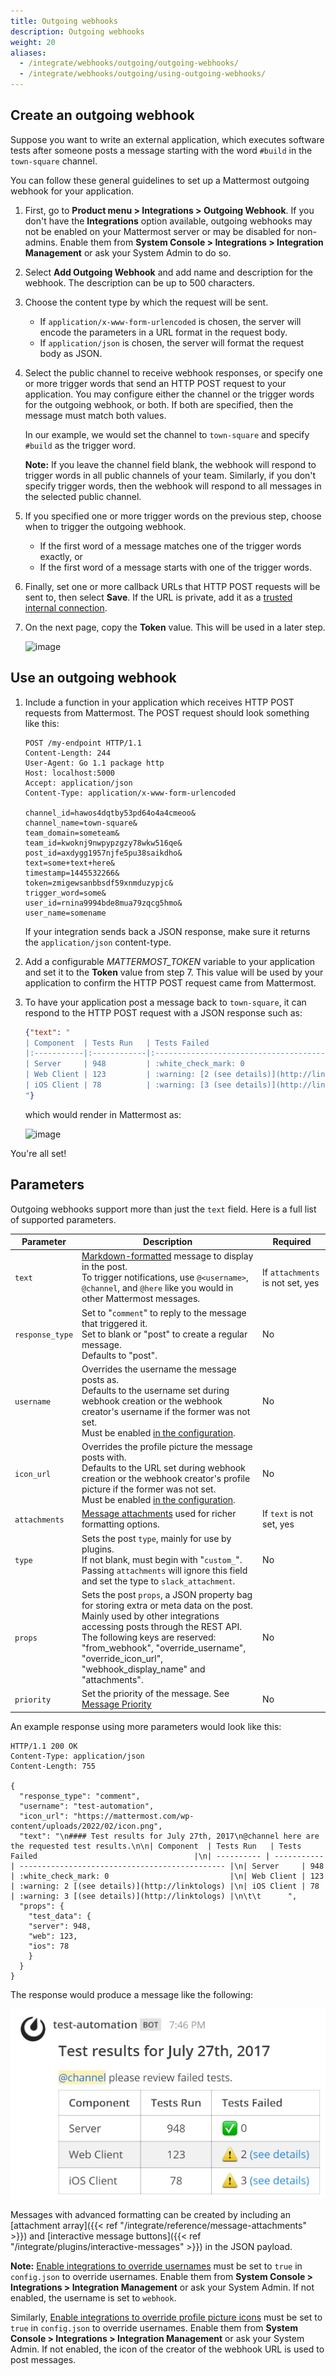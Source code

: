 ```yaml
---
title: Outgoing webhooks
description: Outgoing webhooks
weight: 20
aliases:
  - /integrate/webhooks/outgoing/outgoing-webhooks/
  - /integrate/webhooks/outgoing/using-outgoing-webhooks/
---
```


## Create an outgoing webhook

Suppose you want to write an external application, which executes software tests after someone posts a message starting with the word `#build` in the `town-square` channel.

You can follow these general guidelines to set up a Mattermost outgoing webhook for your application.

1. First, go to **Product menu > Integrations > Outgoing Webhook**. If you don't have the **Integrations** option available, outgoing webhooks may not be enabled on your Mattermost server or may be disabled for non-admins. Enable them from **System Console > Integrations > Integration Management** or ask your System Admin to do so.
2. Select **Add Outgoing Webhook** and add name and description for the webhook. The description can be up to 500 characters.
3. Choose the content type by which the request will be sent.
    - If `application/x-www-form-urlencoded` is chosen, the server will encode the parameters in a URL format in the request body.
    - If `application/json` is chosen, the server will format the request body as JSON.
4. Select the public channel to receive webhook responses, or specify one or more trigger words that send an HTTP POST request to your application. You may configure either the channel or the trigger words for the outgoing webhook, or both. If both are specified, then the message must match both values.

   In our example, we would set the channel to `town-square` and specify `#build` as the trigger word.

   **Note:** If you leave the channel field blank, the webhook will respond to trigger words in all public channels of your team. Similarly, if you don't specify trigger words, then the webhook will respond to all messages in the selected public channel.

5. If you specified one or more trigger words on the previous step, choose when to trigger the outgoing webhook.

    - If the first word of a message matches one of the trigger words exactly, or
    - If the first word of a message starts with one of the trigger words.

6. Finally, set one or more callback URLs that HTTP POST requests will be sent to, then select **Save**. If the URL is private, add it as a [trusted internal connection](https://docs.mattermost.com/configure/configuration-settings.html).
7. On the next page, copy the **Token** value. This will be used in a later step.

   ![image](/integrate/faq/images/outgoing_webhooks_token.png)

## Use an outgoing webhook

1. Include a function in your application which receives HTTP POST requests from Mattermost. The POST request should look something like this:

    ```http request
    POST /my-endpoint HTTP/1.1
    Content-Length: 244
    User-Agent: Go 1.1 package http
    Host: localhost:5000
    Accept: application/json
    Content-Type: application/x-www-form-urlencoded

    channel_id=hawos4dqtby53pd64o4a4cmeoo&
    channel_name=town-square&
    team_domain=someteam&
    team_id=kwoknj9nwpypzgzy78wkw516qe&
    post_id=axdygg1957njfe5pu38saikdho&
    text=some+text+here&
    timestamp=1445532266&
    token=zmigewsanbbsdf59xnmduzypjc&
    trigger_word=some&
    user_id=rnina9994bde8mua79zqcg5hmo&
    user_name=somename
    ```

   If your integration sends back a JSON response, make sure it returns the `application/json` content-type.

2. Add a configurable *MATTERMOST_TOKEN* variable to your application and set it to the **Token** value from step 7. This value will be used by your application to confirm the HTTP POST request came from Mattermost.
3. To have your application post a message back to `town-square`, it can respond to the HTTP POST request with a JSON response such as:

    ```json
    {"text": "
    | Component  | Tests Run   | Tests Failed                                   |
    |:-----------|:------------|:-----------------------------------------------|
    | Server     | 948         | :white_check_mark: 0                           |
    | Web Client | 123         | :warning: [2 (see details)](http://linktologs) |
    | iOS Client | 78          | :warning: [3 (see details)](http://linktologs) |
    "}
    ```

    which would render in Mattermost as:

    ![image](/integrate/faq/images/webhooksTable.png)

You're all set!

## Parameters

Outgoing webhooks support more than just the `text` field. Here is a full list of supported parameters.

| Parameter | Description | Required |
|---|---|---|
| `text` | [Markdown-formatted](https://docs.mattermost.com/messaging/formatting-text.html) message to display in the post.<br> To trigger notifications, use `@<username>`, `@channel`, and `@here` like you would in other Mattermost messages. | If `attachments` is not set, yes |
| `response_type` | Set to "`comment`" to reply to the message that triggered it.<br> Set to blank or "post" to create a regular message.<br> Defaults to "post". | No |
| `username` | Overrides the username the message posts as.<br> Defaults to the username set during webhook creation or the webhook creator's username if the former was not set.<br> Must be enabled [in the configuration](https://docs.mattermost.com/configure/configuration-settings.html#enable-integrations-to-override-usernames). | No |
| `icon_url` | Overrides the profile picture the message posts with.<br> Defaults to the URL set during webhook creation or the webhook creator's profile picture if the former was not set.<br> Must be enabled [in the configuration](https://docs.mattermost.com/configure/configuration-settings.html#enable-integrations-to-override-profile-picture-icons). | No |
| `attachments` | [Message attachments](https://docs.mattermost.com/developer/message-attachments.html) used for richer formatting options. | If `text` is not set, yes |
| `type` | Sets the post `type`, mainly for use by plugins.<br> If not blank, must begin with "`custom_`". Passing `attachments` will ignore this field and set the type to `slack_attachment`. | No |
| `props` | Sets the post `props`, a JSON property bag for storing extra or meta data on the post.<br> Mainly used by other integrations accessing posts through the REST API.<br> The following keys are reserved: "from\_webhook", "override\_username", "override\_icon\_url", "webhook\_display\_name" and "attachments". | No |
| `priority` | Set the priority of the message. See [Message Priority](/integrate/reference/message-priority/) | No |

An example response using more parameters would look like this:

```http
HTTP/1.1 200 OK
Content-Type: application/json
Content-Length: 755

{
  "response_type": "comment",
  "username": "test-automation",
  "icon_url": "https://mattermost.com/wp-content/uploads/2022/02/icon.png",
  "text": "\n#### Test results for July 27th, 2017\n@channel here are the requested test results.\n\n| Component  | Tests Run   | Tests Failed                                   |\n| ---------- | ----------- | ---------------------------------------------- |\n| Server     | 948         | :white_check_mark: 0                           |\n| Web Client | 123         | :warning: 2 [(see details)](http://linktologs) |\n| iOS Client | 78          | :warning: 3 [(see details)](http://linktologs) |\n\t\t      ",
  "props": {
    "test_data": {
    "server": 948,
    "web": 123,
    "ios": 78
    }
  }
}
```

The response would produce a message like the following:

![image](outgoing_webhooks_full_example.png)

Messages with advanced formatting can be created by including an [attachment array]({{< ref "/integrate/reference/message-attachments" >}}) and [interactive message buttons]({{< ref "/integrate/plugins/interactive-messages" >}}) in the JSON payload.

**Note:** [Enable integrations to override usernames](https://docs.mattermost.com/configure/configuration-settings.html#enable-integrations-to-override-usernames) must be set to `true` in `config.json` to override usernames. Enable them from **System Console > Integrations > Integration Management** or ask your System Admin. If not enabled, the username is set to `webhook`.

Similarly, [Enable integrations to override profile picture icons](https://docs.mattermost.com/configure/configuration-settings.html#enable-integrations-to-override-profile-picture-icons) must be set to `true` in `config.json` to override usernames. Enable them from **System Console > Integrations > Integration Management** or ask your System Admin. If not enabled, the icon of the creator of the webhook URL is used to post messages.
